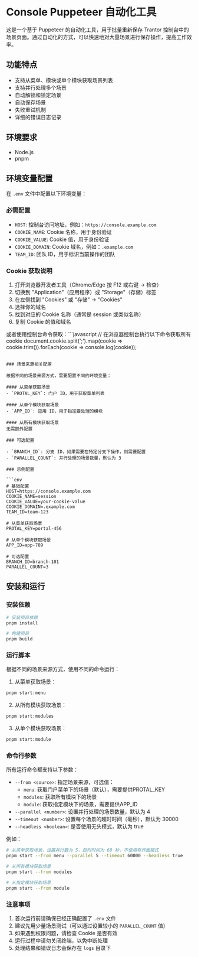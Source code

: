 # Console Puppeteer 自动化工具

这是一个基于 Puppeteer 的自动化工具，用于批量重新保存 Trantor 控制台中的场景页面。通过自动化的方式，可以快速地对大量场景进行保存操作，提高工作效率。

## 功能特点

- 支持从菜单、模块或单个模块获取场景列表
- 支持并行处理多个场景
- 自动解锁和锁定场景
- 自动保存场景
- 失败重试机制
- 详细的错误日志记录

## 环境要求

- Node.js
- pnpm

## 环境变量配置

在 `.env` 文件中配置以下环境变量：

### 必需配置

- `HOST`: 控制台访问地址，例如：`https://console.example.com`
- `COOKIE_NAME`: Cookie 名称，用于身份验证
- `COOKIE_VALUE`: Cookie 值，用于身份验证
- `COOKIE_DOMAIN`: Cookie 域名，例如：`.example.com`
- `TEAM_ID`: 团队 ID，用于标识当前操作的团队

### Cookie 获取说明

1. 打开浏览器开发者工具（Chrome/Edge 按 F12 或右键 -> 检查）
2. 切换到 "Application"（应用程序）或 "Storage"（存储）标签
3. 在左侧找到 "Cookies" 或 "存储" -> "Cookies"
4. 选择你的域名
5. 找到对应的 Cookie 名称（通常是 session 或类似名称）
6. 复制 Cookie 的值和域名

或者使用控制台命令获取：```javascript
// 在浏览器控制台执行以下命令获取所有 cookie
document.cookie.split(';').map(cookie => cookie.trim()).forEach(cookie => console.log(cookie));

````

### 场景来源相关配置

根据不同的场景来源方式，需要配置不同的环境变量：

#### 从菜单获取场景
- `PROTAL_KEY`: 门户 ID，用于获取菜单列表

#### 从单个模块获取场景
- `APP_ID`: 应用 ID，用于指定要处理的模块

#### 从所有模块获取场景
无需额外配置

### 可选配置

- `BRANCH_ID`: 分支 ID，如果需要在特定分支下操作，则需要配置
- `PARALLEL_COUNT`: 并行处理的场景数量，默认为 3

### 示例配置

```env
# 基础配置
HOST=https://console.example.com
COOKIE_NAME=session
COOKIE_VALUE=your-cookie-value
COOKIE_DOMAIN=.example.com
TEAM_ID=team-123

# 从菜单获取场景
PROTAL_KEY=portal-456

# 从单个模块获取场景
APP_ID=app-789

# 可选配置
BRANCH_ID=branch-101
PARALLEL_COUNT=3
````

## 安装和运行

### 安装依赖

```bash
# 安装项目依赖
pnpm install

# 构建项目
pnpm build
```

### 运行脚本

根据不同的场景来源方式，使用不同的命令运行：

1. 从菜单获取场景：

```bash
pnpm start:menu
```

2. 从所有模块获取场景：

```bash
pnpm start:modules
```

3. 从单个模块获取场景：

```bash
pnpm start:module
```

### 命令行参数

所有运行命令都支持以下参数：

- `--from <source>`: 指定场景来源，可选值：
  - `menu`: 获取门户菜单下的场景（默认），需要提供PROTAL_KEY
  - `modules`: 获取所有模块下的场景
  - `module`: 获取指定模块下的场景，需要提供APP_ID
- `--parallel <number>`: 设置并行处理的场景数量，默认为 4
- `--timeout <number>`: 设置每个场景的超时时间（毫秒），默认为 30000
- `--headless <boolean>`: 是否使用无头模式，默认为 true

例如：

```bash
# 从菜单获取场景，设置并行数为 5，超时时间为 60 秒，不使用有界面模式
pnpm start --from menu --parallel 5 --timeout 60000 --headless true

# 从所有模块获取场景
pnpm start --from modules

# 从指定模块获取场景
pnpm start --from module
```

### 注意事项

1. 首次运行前请确保已经正确配置了 `.env` 文件
2. 建议先用少量场景测试（可以通过设置较小的 `PARALLEL_COUNT` 值）
3. 如果遇到权限问题，请检查 Cookie 是否有效
4. 运行过程中请勿关闭终端，以免中断处理
5. 处理结果和错误日志会保存在 `logs` 目录下
